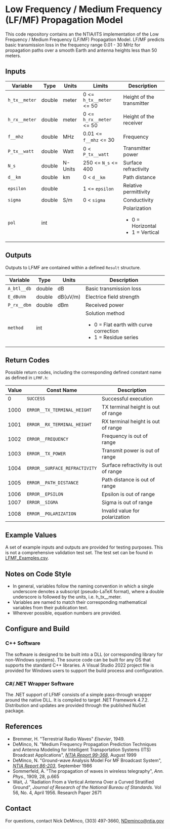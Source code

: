 # Low Frequency / Medium Frequency (LF/MF) Propagation Model

This code repository contains an the NTIA/ITS implementation of the Low Frequency / Medium Frequency (LF/MF) Propagation Model. LF/MF predicts basic transmission loss in the frequency range 0.01 - 30 MHz for propagation paths over a smooth Earth and antenna heights less than 50 meters.

## Inputs ##

| Variable          | Type   | Units | Limits       | Description  |
|-------------------|--------|-------|--------------|--------------|
| `h_tx__meter`     | double | meter | 0 <= `h_tx__meter` <= 50 | Height of the transmitter |
| `h_rx__meter`     | double | meter | 0 <= `h_rx__meter` <= 50 | Height of the receiver |
| `f__mhz`          | double | MHz   | 0.01 <= `f__mhz` <= 30 | Frequency |
| `P_tx__watt`      | double | Watt  | 0 < `P_tx__watt` | Transmitter power |
| `N_s`             | double | N-Units | 250 <= `N_s` <= 400 | Surface refractivity |
| `d__km`           | double | km    | 0 < `d__km`  | Path distance |
| `epsilon`         | double |       | 1 <= `epsilon` | Relative permittivity |
| `sigma`           | double | S/m   | 0 < `sigma` | Conductivity |
| `pol`             | int    |       |              | Polarization <ul><li>0 = Horizontal</li><li>1 = Vertical</li></ul> |

## Outputs ##

Outputs to LFMF are contained within a defined `Result` structure.

| Variable      | Type   | Units | Description |
|---------------|--------|-------|-------------|
| `A_btl__db`   | double | dB    | Basic transmission loss |
| `E_dBuVm`     | double | dB(uV/m) | Electrice field strength |
| `P_rx__dbm`   | double | dBm   | Received power |
| `method`      | int    |       | Solution method <ul><li>0 = Flat earth with curve correction</li><li>1 = Residue series</li></ul> |

## Return Codes ##

Possible return codes, including the corresponding defined constant name as defined in `LFMF.h`:

| Value | Const Name                       | Description  |
| ------|----------------------------------|--------------|
|     0 | `SUCCESS`                        | Successful execution |
|  1000 | `ERROR__TX_TERMINAL_HEIGHT`      | TX terminal height is out of range |
|  1001 | `ERROR__RX_TERMINAL_HEIGHT`      | RX terminal height is out of range |
|  1002 | `ERROR__FREQUENCY`               | Frequency is out of range |
|  1003 | `ERROR__TX_POWER`                | Transmit power is out of range |
|  1004 | `ERROR__SURFACE_REFRACTIVITY`    | Surface refractivity is out of range |
|  1005 | `ERROR__PATH_DISTANCE`           | Path distance is out of range |
|  1006 | `ERROR__EPSILON`                 | Epsilon is out of range |
|  1007 | `ERROR__SIGMA`                   | Sigma is out of range |
|  1008 | `ERROR__POLARIZATION`            | Invalid value for polarization |

## Example Values ##

A set of example inputs and outputs are provided for testing purposes.  This is not a comprehensive validation test set.  The test set can be found in [LFMF_Examples.csv](LFMF_Examples.csv).

## Notes on Code Style ##

* In general, variables follow the naming convention in which a single underscore denotes a subscript (pseudo-LaTeX format), where a double underscore is followed by the units, i.e. h_tx__meter.
* Variables are named to match their corresponding mathematical variables from their publication text.
* Wherever possible, equation numbers are provided.

## Configure and Build ##

### C++ Software

The software is designed to be built into a DLL (or corresponding library for non-Windows systems). The source code can be built for any OS that supports the standard C++ libraries. A Visual Studio 2022 project file is provided for Windows users to support the build process and configuration.

### C#/.NET Wrapper Software

The .NET support of LFMF consists of a simple pass-through wrapper around the native DLL.  It is compiled to target .NET Framework 4.7.2.  Distribution and updates are provided through the published NuGet package.

## References ##

* Bremmer, H. "Terrestrial Radio Waves" _Elsevier_, 1949. 
* DeMinco, N. "Medium Frequency Propagation Prediction Techniques and Antenna Modeling for Intelligent Transportation Systems (ITS) Broadcast Applications", [_NTIA Report 99-368_](https://www.its.bldrdoc.gov/publications/2399.aspx), August 1999
* DeMinco, N. "Ground-wave Analysis Model For MF Broadcast System", [_NTIA Report 86-203_](https://www.its.bldrdoc.gov/publications/2226.aspx), September 1986
* Sommerfeld, A. "The propagation of waves in wireless telegraphy", _Ann. Phys._, 1909, 28, p.665
* Wait, J. "Radiation From a Vertical Antenna Over a Curved Stratified Ground", _Journal of Research of the National Bureau of Standards_.  Vol 56, No. 4, April 1956. Research Paper 2671

## Contact ##

For questions, contact Nick DeMinco, (303) 497-3660, NDeminco@ntia.gov
